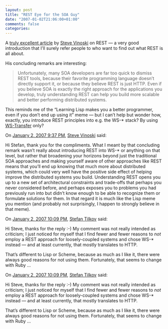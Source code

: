 ```yaml
---
layout: post
title: "REST Eye for the SOA Guy"
date: "2007-01-02T21:06:00+01:00"
comments: false
categories: 
---
```


<p>A <a href="http://blogs.iona.com/vinoski/archives/000438.html">truly excellent article</a> by <a href="http://blogs.iona.com/vinoski/">Steve Vinoski</a> on REST &#8212; a very good introduction that I&#8217;ll surely refer people to who want to find out what REST is all about.</p>

<p>His concluding remarks are interesting:</p>

<blockquote>
<p>Unfortunately, many SOA developers are far too quick to dismiss REST tools, because their favorite programming language doesn&#8217;t directly support it, or because they believe REST is just HTTP. Even if you believe SOA is exactly the right approach for the applications you develop, truly understanding REST can help you build more scalable and better performing distributed systems.</p>
</blockquote>

<p>This reminds me of the &#8220;Learning Lisp makes you a better programmer, even if you don&#8217;t end up using it&#8221; meme &#8212; but I can&#8217;t help but wonder how, exactly, you introduce REST principles into e.g. the WS-* stack? By using <a href="http://www.w3.org/Submission/WS-Transfer/">WS-Transfer</a> only?</p>

<section class="comments">

<div class="comment" id="comment-1169">
On <a href="#comment-1169" title="Permalink to this comment">January  2, 2007  9:37 PM</a>, <a href="http://blogs.iona.com/vinoski/" title="http://blogs.iona.com/vinoski/" rel="nofollow">Steve Vinoski</a>
said:
<p>Hi Stefan, thank you for the compliments. What I meant by that concluding remark wasn&#8217;t really about introducing REST into WS-* or anything on that level, but rather that broadening your horizons beyond just the traditional SOA approaches and making yourself aware of other approaches like REST means that you&#8217;ll end up knowing that much more about distributed systems, which could very well have the positive side effect of helping improve the distributed systems you build. Understanding REST opens you up to a new set of architectural constraints and trade-offs that perhaps you never considered before, and perhaps exposes you to problems you had previously run into but didn&#8217;t know enough to be able to recognize them or formulate solutions for them. In that regard it is much like the Lisp meme you mention (and probably not surprisingly, I happen to strongly believe in that meme).</p>


<div class="comment" id="comment-1170">
On <a href="#comment-1170" title="Permalink to this comment">January  2, 2007 10:09 PM</a>, <a href="/en/staff/st/">Stefan Tilkov</a>
said:
<p>Hi Steve, thanks for the reply :-) My comment was not really intended as criticism; I just noticed for myself that I find fewer and fewer reasons to <em>not</em> employ a REST approach for loosely-coupled systems and chose WS-* instead &#8212; and at least currently, that mostly translates to HTTP. </p>

<p>That&#8217;s different to Lisp or Scheme, because as much as I like it, there were always good reasons for not using them. Fortunately, that seems to change with Ruby &#8230;</p>


<div class="comment" id="comment-1171">
On <a href="#comment-1171" title="Permalink to this comment">January  2, 2007 10:09 PM</a>, <a href="/en/staff/st/">Stefan Tilkov</a>
said:
<p>Hi Steve, thanks for the reply :-) My comment was not really intended as criticism; I just noticed for myself that I find fewer and fewer reasons to <em>not</em> employ a REST approach for loosely-coupled systems and chose WS-* instead &#8212; and at least currently, that mostly translates to HTTP. </p>

<p>That&#8217;s different to Lisp or Scheme, because as much as I like it, there were always good reasons for not using them. Fortunately, that seems to change with Ruby &#8230;</p>


</section>


